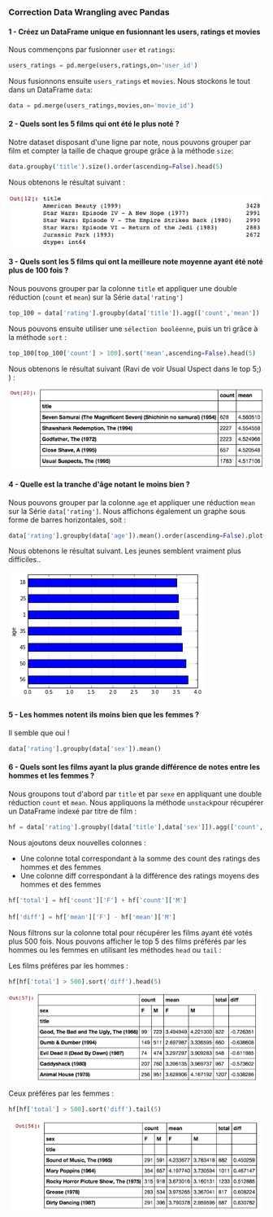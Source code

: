 ### Correction Data Wrangling avec Pandas

#### 1 - Créez un DataFrame unique en fusionnant les users, ratings et movies

Nous commençons par fusionner `user` et `ratings`:

```python
users_ratings = pd.merge(users,ratings,on='user_id')
```

Nous fusionnons ensuite `users_ratings` et `movies`. Nous stockons le tout dans un DataFrame `data`:

```python
data = pd.merge(users_ratings,movies,on='movie_id')
```

#### 2 - Quels sont les 5 films qui ont été le plus noté ? 

Notre dataset disposant d'une ligne par note, nous pouvons grouper par film et compter la taille de chaque groupe grâce à la méthode `size`:

```python
data.groupby('title').size().order(ascending=False).head(5)
```

Nous obtenons le résultat suivant : 

<img src="https://raw.githubusercontent.com/lewagon/mooc-images/master/data-science/course_8/challenge1.png">

#### 3 - Quels sont les 5 films qui ont la meilleure note moyenne ayant été noté plus de 100 fois ? 

Nous pouvons grouper par la colonne `title` et appliquer une double réduction (`count` et `mean`) sur la Série `data['rating']`

```python
top_100 = data['rating'].groupby(data['title']).agg(['count','mean'])
```

Nous pouvons ensuite utiliser une `sélection booléenne`, puis un tri grâce à la méthode `sort` :

```python
top_100[top_100['count'] > 100].sort('mean',ascending=False).head(5)
```

Nous obtenons le résultat suivant (Ravi de voir Usual Uspect dans le top 5;) ) :

<img src="https://raw.githubusercontent.com/lewagon/mooc-images/master/data-science/course_8/challenge2.png">

#### 4 - Quelle est la tranche d'âge notant le moins bien ? 

Nous pouvons grouper par la colonne `age` et appliquer une réduction `mean` sur la Série `data['rating']`. Nous affichons également un graphe sous forme de barres horizontales, soit : 

```python
data['rating'].groupby(data['age']).mean().order(ascending=False).plot(kind='barh')
```

Nous obtenons le résultat suivant. Les jeunes semblent vraiment plus difficiles..

<img src="https://raw.githubusercontent.com/lewagon/mooc-images/master/data-science/course_8/challenge3.png">

#### 5 - Les hommes notent ils moins bien que les femmes ? 

Il semble que oui ! 

```python
data['rating'].groupby(data['sex']).mean()
```

#### 6 - Quels sont les films ayant la plus grande différence de notes entre les hommes et les femmes ? 

Nous groupons tout d'abord par `title` et par `sexe` en appliquant une double réduction `count` et `mean`. Nous appliquons la méthode `unstack`pour récupérer un DataFrame indexé par titre de film :

```python
hf = data['rating'].groupby([data['title'],data['sex']]).agg(['count','mean']).unstack()
```

Nous ajoutons deux nouvelles colonnes : 

- Une colonne total correspondant à la somme des count des ratings des hommes et des femmes 
- Une colonne diff correspondant à la différence des ratings moyens des hommes et des femmes 

```python
hf['total'] = hf['count']['F'] + hf['count']['M']

hf['diff'] = hf['mean']['F'] - hf['mean']['M']

```

Nous filtrons sur la colonne total pour récupérer les films ayant été votés plus 500 fois. Nous pouvons afficher le top 5 des films préférés par les hommes ou les femmes en utilisant les méthodes `head` ou `tail` : 


Les films préféres par les hommes :

```python
hf[hf['total'] > 500].sort('diff').head(5)
```

<img src="https://raw.githubusercontent.com/lewagon/mooc-images/master/data-science/course_8/challenge4.png">

Ceux préféres par les femmes :

```python
hf[hf['total'] > 500].sort('diff').tail(5)
```

<img src="https://raw.githubusercontent.com/lewagon/mooc-images/master/data-science/course_8/challenge5.png">




